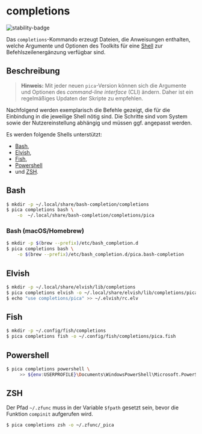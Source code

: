 # completions

![stability-badge](https://img.shields.io/badge/stability-stable-green?style=flat-square)

Das `completions`-Kommando erzeugt Dateien, die Anweisungen enthalten,
welche Argumente und Optionen des Toolkits für eine
[Shell](https://de.wikipedia.org/wiki/Shell_(Betriebssystem)) zur
Befehlszeilenergänzung verfügbar sind.

## Beschreibung

> **Hinweis:** Mit jeder neuen `pica`-Version können sich die Argumente
> und Optionen des _command-line interface_ (CLI) ändern. Daher ist ein
> regelmäßiges Updaten der Skripte zu empfehlen.

Nachfolgend werden exemplarisch die Befehle gezeigt, die für die
Einbindung in die jeweilige Shell nötig sind. Die Schritte sind vom
System sowie der Nutzereinstellung abhängig und müssen ggf. angepasst
werden.

Es werden folgende Shells unterstützt:

- [Bash](https://www.gnu.org/software/bash/),
- [Elvish](https://github.com/elves/elvish),
- [Fish](https://fishshell.com/),
- [Powershell](https://docs.microsoft.com/en-us/powershell/)
- und [ZSH](https://zsh.sourceforge.io/).

## Bash

```bash
$ mkdir -p ~/.local/share/bash-completion/completions
$ pica completions bash \
    -o  ~/.local/share/bash-completion/completions/pica
```

### Bash (macOS/Homebrew)

```bash
$ mkdir -p $(brew --prefix)/etc/bash_completion.d
$ pica completions bash \
    -o $(brew --prefix)/etc/bash_completion.d/pica.bash-completion
```

## Elvish

```bash
$ mkdir -p ~/.local/share/elvish/lib/completions
$ pica completions elvish -o ~/.local/share/elvish/lib/completions/pica.elv
$ echo "use completions/pica" >> ~/.elvish/rc.elv
```

## Fish

```bash
$ mkdir -p ~/.config/fish/completions
$ pica completions fish -o ~/.config/fish/completions/pica.fish
```

## Powershell

```bash
$ pica completions powershell \
     >> ${env:USERPROFILE}\Documents\WindowsPowerShell\Microsoft.PowerShell_profile.ps1
```

## ZSH

Der Pfad `~/.zfunc` muss in der Variable `$fpath` gesetzt sein, bevor
die Funktion `compinit` aufgerufen wird.

```bash
$ pica completions zsh -o ~/.zfunc/_pica
```
